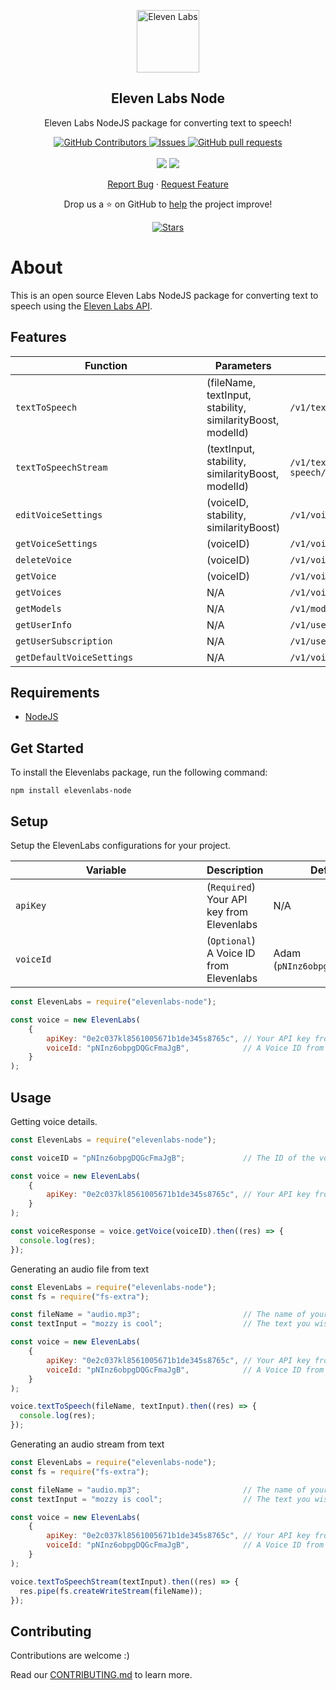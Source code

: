 <p align="center">
 <img width="100px" src="https://i.imgur.com/w06EN2l.jpg" align="center" alt="Eleven Labs" />
 <h2 align="center">Eleven Labs Node</h2>
 <p align="center">Eleven Labs NodeJS package for converting text to speech!</p>
</p>
  <p align="center">
    <a href="https://github.com/FelixWaweru/elevenlabs-node/graphs/contributors">
      <img alt="GitHub Contributors" src="https://img.shields.io/github/contributors/FelixWaweru/elevenlabs-node" />
    </a>
    <a href="https://github.com/FelixWaweru/elevenlabs-node/issues">
      <img alt="Issues" src="https://img.shields.io/github/issues/FelixWaweru/elevenlabs-node?color=0088ff" />
    </a>
    <a href="https://github.com/FelixWaweru/elevenlabs-node/pulls">
      <img alt="GitHub pull requests" src="https://img.shields.io/github/issues-pr/FelixWaweru/elevenlabs-node?color=0088ff" />
    </a>
    <br />
    <br />
    <a>
      <img src="https://img.shields.io/badge/Node.js-43853D?style=for-the-badge&logo=node.js&logoColor=white"/>
    </a>
    <a>
      <img src="https://img.shields.io/badge/JavaScript-323330?style=for-the-badge&logo=javascript&logoColor=F7DF1E"/>
    </a>
  </p>

  <p align="center">
    <a href="https://github.com/FelixWaweru/elevenlabs-node/issues/new/choose">Report Bug</a>
    ·
    <a href="https://github.com/FelixWaweru/elevenlabs-node/issues/new/choose">Request Feature</a>
  </p>
</p>

<p align="center">Drop us a ⭐ on GitHub to <a href="https://ko-fi.com/whyweru">help</a> the project improve!</p>
<p align="center">
  <a href="https://github.com/FelixWaweru/elevenlabs-node/stargazers">
    <img alt="Stars" src="https://img.shields.io/github/stars/FelixWaweru/elevenlabs-node.svg" />
  </a>
</p>

# About

This is an open source Eleven Labs NodeJS package for converting text to speech using the [Eleven Labs API](https://api.elevenlabs.io/docs#/).

## Features

| <div style="width:290px">Function</div> | Parameters                                                                  | Endpoint                               |
| --------------------------------------- | --------------------------------------------------------------------------- | -------------------------------------- |
| `textToSpeech`                          | (fileName, textInput, stability, similarityBoost, modelId)                  | `/v1/text-to-speech/{voice_id}`        |
| `textToSpeechStream`                    | (textInput, stability, similarityBoost, modelId)                            | `/v1/text-to-speech/{voice_id}/stream` |
| `editVoiceSettings`                     | (voiceID, stability, similarityBoost)                                       | `/v1/voices/{voice_id}/settings/edit`  |
| `getVoiceSettings`                      | (voiceID)                                                                   | `/v1/voices/{voice_id}/settings`       |
| `deleteVoice`                           | (voiceID)                                                                   | `/v1/voices/{voice_id}`                |
| `getVoice`                              | (voiceID)                                                                   | `/v1/voices/{voice_id}`                |
| `getVoices`                             | N/A                                                                         | `/v1/voices`                           |
| `getModels`                             | N/A                                                                         | `/v1/models`                           |
| `getUserInfo`                             | N/A                                                                       | `/v1/user`                           |
| `getUserSubscription`                             | N/A                                                               | `/v1/user/subscription`                           |
| `getDefaultVoiceSettings`               | N/A                                                                         | `/v1/voices/settings/default`          |

## Requirements

- [NodeJS](https://nodejs.org/en/download/)

## Get Started

To install the Elevenlabs package, run the following command:

```shell
npm install elevenlabs-node
```

## Setup

Setup the ElevenLabs configurations for your project.

| <div style="width:290px">Variable</div> | Description                                                                 | Default                                |
| --------------------------------------- | --------------------------------------------------------------------------- | -------------------------------------- |
| `apiKey`                                | (`Required`) Your API key from Elevenlabs                                     | N/A                                    |
| `voiceId`                               | (`Optional`) A Voice ID from Elevenlabs                                     | Adam (`pNInz6obpgDQGcFmaJgB`)          |

```javascript
const ElevenLabs = require("elevenlabs-node");

const voice = new ElevenLabs(
    {
        apiKey: "0e2c037kl8561005671b1de345s8765c", // Your API key from Elevenlabs
        voiceId: "pNInz6obpgDQGcFmaJgB",            // A Voice ID from Elevenlabs
    }
);
```

## Usage

Getting voice details.

```javascript
const ElevenLabs = require("elevenlabs-node");

const voiceID = "pNInz6obpgDQGcFmaJgB";             // The ID of the voice you want to get

const voice = new ElevenLabs(
    {
        apiKey: "0e2c037kl8561005671b1de345s8765c", // Your API key from Elevenlabs
    }
);

const voiceResponse = voice.getVoice(voiceID).then((res) => {
  console.log(res);
});
```

Generating an audio file from text

```javascript
const ElevenLabs = require("elevenlabs-node");
const fs = require("fs-extra");

const fileName = "audio.mp3";                       // The name of your audio file
const textInput = "mozzy is cool";                  // The text you wish to convert to speech

const voice = new ElevenLabs(
    {
        apiKey: "0e2c037kl8561005671b1de345s8765c", // Your API key from Elevenlabs
        voiceId: "pNInz6obpgDQGcFmaJgB",            // A Voice ID from Elevenlabs
    }
);

voice.textToSpeech(fileName, textInput).then((res) => {
  console.log(res);
});
```

Generating an audio stream from text

```javascript
const ElevenLabs = require("elevenlabs-node");
const fs = require("fs-extra");

const fileName = "audio.mp3";                       // The name of your audio file
const textInput = "mozzy is cool";                  // The text you wish to convert to speech

const voice = new ElevenLabs(
    {
        apiKey: "0e2c037kl8561005671b1de345s8765c", // Your API key from Elevenlabs
        voiceId: "pNInz6obpgDQGcFmaJgB",            // A Voice ID from Elevenlabs
    }
);

voice.textToSpeechStream(textInput).then((res) => {
  res.pipe(fs.createWriteStream(fileName));
});
```

## Contributing

Contributions are welcome :)

Read our [CONTRIBUTING.md](https://github.com/FelixWaweru/elevenlabs-node/blob/main/docs/CONTRIBUTING.md) to learn more.
